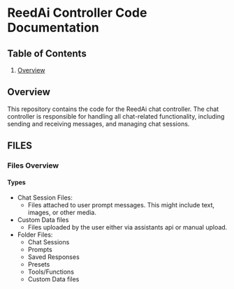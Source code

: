 # ReedAi Controller Code Documentation

## Table of Contents

1. [Overview](#overview)

## Overview

This repository contains the code for the ReedAi chat controller. The chat controller is responsible for handling all chat-related functionality, including sending and receiving messages, and managing chat sessions.

## FILES

### Files Overview

#### Types

- Chat Session Files:
  - Files attached to user prompt messages. This might include text, images, or other media.
- Custom Data files
  - Files uploaded by the user either via assistants api or manual upload.
- Folder Files:
  - Chat Sessions
  - Prompts
  - Saved Responses
  - Presets
  - Tools/Functions
  - Custom Data files
